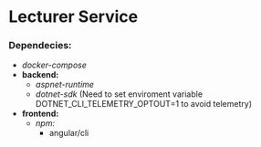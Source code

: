 # Lecturer Service

### Dependecies:
  - *docker-compose*
  - **backend:**
    - *aspnet-runtime*
    - *dotnet-sdk* (Need to set enviroment variable DOTNET_CLI_TELEMETRY_OPTOUT=1 to avoid telemetry)
  - **frontend:**
    - *npm:*
      - angular/cli
